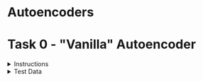 # Autoencoders

# Task 0 - "Vanilla" Autoencoder

<details>
    <summary>Instructions</summary>

Write a function `def autoencoder(input_dims, hidden_layers, latent_dims):` that creates an autoencoder:


* `input_dims` is an integer containing the dimensions of the model input

* `hidden_layers` is a list containing the number of nodes for each hidden layer in the encoder, respectively

  * the hidden layers should be reversed for the decoder

* `latent_dims` is an integer containing the dimensions of the latent space representation

Returns: `encoder`, `decoder`, `auto`

* `encoder` is the encoder model

* `decoder` is the decoder model

* `auto` is the full autoencoder model

The autoencoder model should be compiled using adam optimization and binary cross-entropy loss

All layers should use a `relu` activation except for the last layer in the decoder, which should use `sigmoid`

</details>

<details>
    <summary>Test Data</summary>

```
#!/usr/bin/env python3

import matplotlib.pyplot as plt
import numpy as np
import tensorflow as tf
from tensorflow.keras.datasets import mnist

autoencoder = __import__('0-vanilla').autoencoder

(x_train, _), (x_test, _) = mnist.load_data()
x_train = x_train.astype('float32') / 255.
x_test = x_test.astype('float32') / 255.
x_train = x_train.reshape((-1, 784))
x_test = x_test.reshape((-1, 784))
np.random.seed(0)
tf.random.set_seed(0)
encoder, decoder, auto = autoencoder(784, [128, 64], 32)
auto.fit(x_train, x_train, epochs=50,batch_size=256, shuffle=True,
                validation_data=(x_test, x_test))
encoded = encoder.predict(x_test[:10])
print(np.mean(encoded))
reconstructed = decoder.predict(encoded)

for i in range(10):
    ax = plt.subplot(2, 10, i + 1)
    ax.axis('off')
    plt.imshow(x_test[i].reshape((28, 28)))
    ax = plt.subplot(2, 10, i + 11)
    ax.axis('off')
    plt.imshow(reconstructed[i].reshape((28, 28)))
plt.show()
```

should output

```
Epoch 1/50
60000/60000 [==============================] - 5s 85us/step - loss: 0.2504 - val_loss: 0.1667
Epoch 2/50
60000/60000 [==============================] - 5s 84us/step - loss: 0.1498 - val_loss: 0.1361
Epoch 3/50
60000/60000 [==============================] - 5s 83us/step - loss: 0.1312 - val_loss: 0.1242
Epoch 4/50
60000/60000 [==============================] - 5s 79us/step - loss: 0.1220 - val_loss: 0.1173
Epoch 5/50
60000/60000 [==============================] - 5s 79us/step - loss: 0.1170 - val_loss: 0.1132

...

Epoch 46/50
60000/60000 [==============================] - 5s 80us/step - loss: 0.0852 - val_loss: 0.0850
Epoch 47/50
60000/60000 [==============================] - 5s 81us/step - loss: 0.0851 - val_loss: 0.0846
Epoch 48/50
60000/60000 [==============================] - 5s 84us/step - loss: 0.0850 - val_loss: 0.0848
Epoch 49/50
60000/60000 [==============================] - 5s 80us/step - loss: 0.0849 - val_loss: 0.0845
Epoch 50/50
60000/60000 [==============================] - 5s 85us/step - loss: 0.0848 - val_loss: 0.0844
6.5280433
```

</details>